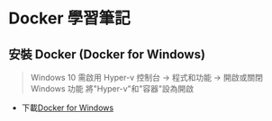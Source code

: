 # Docker 學習筆記

## 安裝 Docker (Docker for Windows)

> Windows 10
> 需啟用 Hyper-v 
> 控制台 -> 程式和功能 -> 開啟或關閉 Windows 功能
> 將"Hyper-v"和"容器"設為開啟

- 下載[Docker for Windows](https://docs.docker.com/desktop/get-started/)

